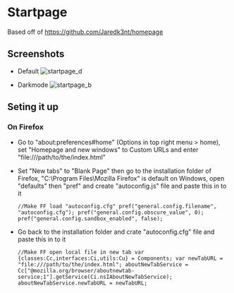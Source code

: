 # Startpage

Based off of https://github.com/Jaredk3nt/homepage

## Screenshots

- Default
![startpage_d](https://waifupaste.moe/raw/cle.png)

- Darkmode
![startpage_b](https://waifupaste.moe/raw/0N.png)

## Seting it up 

### On Firefox

- Go to "about:preferences#home" (Options in top right menu > home), set "Homepage and new windows" to
Custom URLs and enter "file:///path/to/the/index.html"

- Set "New tabs" to "Blank Page" then go to the installation folder of Firefox,
"C:\Program Files\Mozilla Firefox" is default on Windows, open "defaults" then "pref" and create 
"autoconfig.js" file and paste this in to it

  `//Make FF load "autoconfig.cfg"
  pref("general.config.filename", "autoconfig.cfg");
  pref("general.config.obscure_value", 0);
  pref("general.config.sandbox_enabled", false);`
  
- Go back to the installation folder and crate "autoconfig.cfg" file and paste this in to it

  `//Make FF open local file in new tab
  var {classes:Cc,interfaces:Ci,utils:Cu} = Components;
  var newTabURL = "file:///path/to/the/index.html";
  aboutNewTabService = Cc["@mozilla.org/browser/aboutnewtab-service;1"].getService(Ci.nsIAboutNewTabService);
  aboutNewTabService.newTabURL = newTabURL;`
